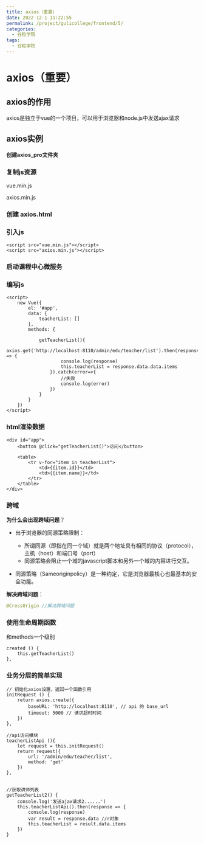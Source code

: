 ```yaml
---
title: axios（重要）
date: 2022-12-1 11:22:55
permalink: /project/gulicollege/frontend/5/
categories:
  - 谷粒学院
tags:
  - 谷粒学院
---
```


# axios（重要）

## axios的作用 

axios是独立于vue的一个项目，可以用于浏览器和node.js中发送ajax请求

## axios实例

**创建axios_pro文件夹**

### 复制js资源

vue.min.js

axios.min.js

### 创建 axios.html

### 引入js

```vue
<script src="vue.min.js"></script>
<script src="axios.min.js"></script>
```

### 启动课程中心微服务

### 编写js

```vue
<script>
    new Vue({
        el: '#app',
        data: {
            teacherList: []
        },
        methods: {

            getTeacherList(){
                axios.get('http://localhost:8110/admin/edu/teacher/list').then(response => {
                    console.log(response)
                    this.teacherList = response.data.data.items
                }).catch(error=>{
                    //失败
                    console.log(error)
                })
            }
        }
    })
</script>
```

### html渲染数据

```vue
<div id="app">
    <button @click="getTeacherList()">访问</button>

    <table>
        <tr v-for="item in teacherList">
            <td>{{item.id}}</td>
            <td>{{item.name}}</td>
        </tr>
    </table>
</div>
```

### 跨域

**为什么会出现跨域问题**？

- 出于浏览器的同源策略限制：
  - 所谓同源（即指在同一个域）就是两个地址具有相同的协议（protocol），主机（host）和端口号（port）
  - 同源策略会阻止一个域的javascript脚本和另外一个域的内容进行交互。

- 同源策略（Sameoriginpolicy）是一种约定，它是浏览器最核心也最基本的安全功能。

**解决跨域问题**：

```java
@CrossOrigin //解决跨域问题
```

### 使用生命周期函数

和methods一个级别

```vue
created () {
    this.getTeacherList()
},
```

### 业务分层的简单实现

```vue
// 初始化axios设置，返回一个函数引用
initRequest () { 
    return axios.create({
        baseURL: 'http://localhost:8110', // api 的 base_url
        timeout: 5000 // 请求超时时间
    })
},

//api访问模块
teacherListApi (){
    let request = this.initRequest()
    return request({
        url: '/admin/edu/teacher/list',
        method: 'get'
    })
},

    
//获取讲师列表
getTeacherList2() {
    console.log('发送ajax请求2......')
    this.teacherListApi().then(response => {
        console.log(response)
        var result = response.data //r对象
        this.teacherList = result.data.items
    })
}
```
